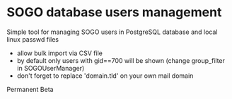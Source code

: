 # SOGO database users management

Simple tool for managing SOGO users in PostgreSQL database and local linux passwd files

- allow bulk import via CSV file
- by default only users with gid==700 will be shown (change group_filter in SOGOUserManager)
- don't forget to replace 'domain.tld' on your own mail domain


Permanent Beta


